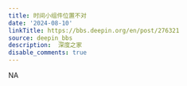 ```yaml
---
title: 时间小组件位置不对
date: '2024-08-10'
linkTitle: https://bbs.deepin.org/en/post/276321
source: deepin_bbs
description:  深度之家 
disable_comments: true
---
```

NA
